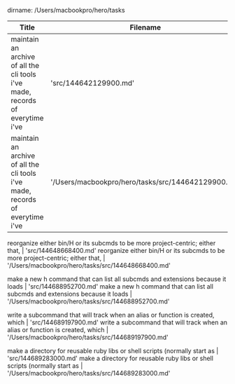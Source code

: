 dirname: /Users/macbookpro/hero/tasks


 Title                                                                            |  Filename
--------------------------------------------------------------------------------- | --------------------------
 maintain an archive of all the cli tools i've made, records of everytime i've    |  'src/144642129900.md'
 maintain an archive of all the cli tools i've made, records of everytime i've    |  '/Users/macbookpro/hero/tasks/src/144642129900.md'

 reorganize either bin/H or its subcmds to be more project-centric; either that,  |  'src/144648668400.md'
 reorganize either bin/H or its subcmds to be more project-centric; either that,  |  '/Users/macbookpro/hero/tasks/src/144648668400.md'

 make a new h command that can list all subcmds and extensions because it loads   |  'src/144688952700.md'
 make a new h command that can list all subcmds and extensions because it loads   |  '/Users/macbookpro/hero/tasks/src/144688952700.md'

 write a subcommand that will track when an alias or function is created, which   |  'src/144689197900.md'
 write a subcommand that will track when an alias or function is created, which   |  '/Users/macbookpro/hero/tasks/src/144689197900.md'

 make a directory for reusable ruby libs or shell scripts (normally start as      |  'src/144689283000.md'
 make a directory for reusable ruby libs or shell scripts (normally start as      |  '/Users/macbookpro/hero/tasks/src/144689283000.md'

